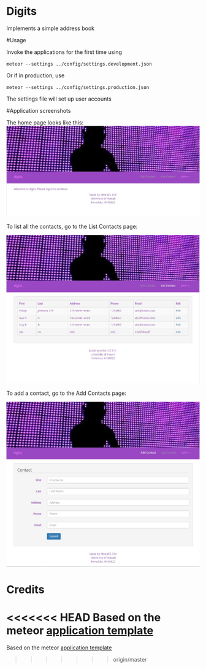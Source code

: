 # Digits

Implements a simple address book

#Usage

Invoke the applications for the first time using 
```
meteor --settings ../config/settings.development.json
```
Or if in production, use

```
meteor --settings ../config/settings.production.json
```

The settings file will set up user accounts

#Application screenshots

The home page looks like this:
![](https://raw.githubusercontent.com/mike31s/digits/qa-1/doc/home.JPG)

To list all the contacts, go to the List Contacts page:

![](https://raw.githubusercontent.com/mike31s/digits/qa-1/doc/list.JPG)

To add a contact, go to the Add Contacts page:

![](https://raw.githubusercontent.com/mike31s/digits/qa-1/doc/add.JPG)

# Credits
<<<<<<< HEAD
Based on the meteor [application template](template.come)
=======
Based on the meteor [application template](template.come)
>>>>>>> origin/master
